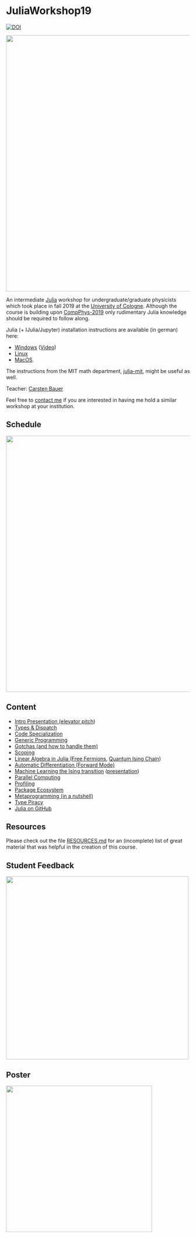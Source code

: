 # JuliaWorkshop19
[![DOI](https://zenodo.org/badge/DOI/10.5281/zenodo.3604540.svg)](https://doi.org/10.5281/zenodo.3604540)

<p align="center">
  <a href="https://github.com/crstnbr/JuliaWorkshop19/raw/master/presentation/julia.pdf"><img width="700" src="https://github.com/crstnbr/JuliaWorkshop19/raw/master/presentation/front-slide.png"></a>
  </p>

An intermediate [Julia](https://julialang.org/) workshop for undergraduate/graduate physicists which took place in fall 2019 at the [University of Cologne](https://www.portal.uni-koeln.de/index.php?id=9441&L=1). Although the course is building upon [CompPhys-2019](https://github.com/trebst/compphys-2019) only rudimentary Julia knowledge should be required to follow along.

Julia (+ IJulia/Jupyter) installation instructions are available (in german) here:

* [Windows](http://www.thp.uni-koeln.de/trebst/Lectures/CompPhys-2019/julia_windows.pdf) ([Video](https://www.youtube.com/watch?v=4Rnm0n39DCs))
* [Linux](http://www.thp.uni-koeln.de/trebst/Lectures/CompPhys-2019/julia_linux.pdf)
* [MacOS](http://www.thp.uni-koeln.de/trebst/Lectures/CompPhys-2019/julia_macos.pdf).

The instructions from the MIT math department, [julia-mit](https://github.com/mitmath/julia-mit), might be useful as well.

Teacher: [Carsten Bauer](https://github.com/crstnbr)

Feel free to <a href="http://carstenbauer.eu/#contact">contact me</a> if you are interested in having me hold a similar workshop at your institution.

## Schedule

<img src="https://github.com/crstnbr/JuliaWorkshop19/raw/master/orga/schedule.png" width=700px>

## Content

* [Intro Presentation (elevator pitch](presentation/julia.pdf))
* [Types & Dispatch](1_One/1_types_and_dispatch.ipynb)
* [Code Specialization](1_One/3_specialization.ipynb)
* [Generic Programming](1_One/4_generic_programming.ipynb)
* [Gotchas (and how to handle them)](2_Two/3_gotchas.ipynb)
* [Scoping](2_Two/2_scoping.jl)
* [Linear Algebra in Julia (Free Fermions](2_Two/4_linear_algebra/1_linalg.ipynb), [Quantum Ising Chain](2_Two/4_linear_algebra/2_ed_quantum_ising.ipynb))
* [Automatic Differentiation (Forward Mode)](2_Two/5_machine_learning/2_forward_mode_ad.ipynb)
* [Machine Learning the Ising transition](2_Two/5_machine_learning/4_ml_ising.ipynb) ([presentation](2_Two/5_machine_learning/1_machine_learning_physics.pdf))
* [Parallel Computing](3_Three/1_parallel_computing.ipynb)
* [Profiling](3_Three/2_profiling/profiling.ipynb)
* [Package Ecosystem](3_Three/3_ecosystem/packages.ipynb)
* [Metaprogramming (in a nutshell)](4_Hackathon/metaprogramming_basics.ipynb)
* [Type Piracy](4_Hackathon/type_piracy.ipynb)
* [Julia on GitHub](4_Hackathon/julia_on_github.ipynb)

## Resources

Please check out the file [RESOURCES.md](https://github.com/crstnbr/julia-workshop-2019/blob/master/RESOURCES.md) for an (incomplete) list of great material that was helpful in the creation of this course.

## Student Feedback

<img src="https://github.com/crstnbr/JuliaWorkshop19/raw/master/orga/feedback.png" width=500px>

## Poster

<a href="https://github.com/crstnbr/JuliaWorkshop19/raw/master/poster/julia_workshop_poster.pdf"><img src="https://github.com/crstnbr/JuliaWorkshop19/raw/master/poster/julia_workshop_poster.png" width=400px></a>
